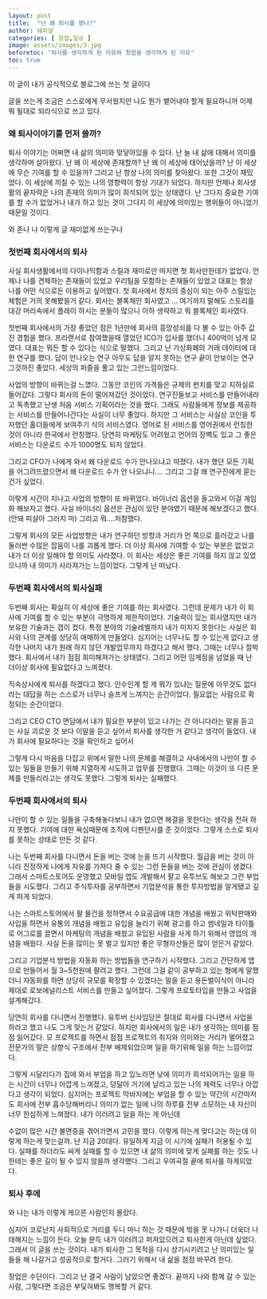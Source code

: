 ```yaml
---
layout: post
title:  "난 왜 퇴사를 했나?"
author: 눼피샬
categories: [ 창업,일상 ]
image: assets/images/3.jpg
beforetoc: "퇴사를 생각하게 된 이유와 창업을 생각하게 된 이유"
toc: true
---
```


이 글이 내가 공식적으로 블로그에 쓰는 첫 글이다 

글을 쓰는게 조금은 스스로에게 무서웠지만 나도 뭔가 뱉어내야 할게 필요하니까 이제 뭐 될대로 되라식으로 쓰고 있다. 

### 왜 퇴사이야기를 먼저 쓸까?

퇴사 이야기는 어쩌면 내 삶의 의미와 맞닿아있을 수 있다. 난 늘 내 삶에 대해서 의미를 생각하며 살아왔다. 난 왜 이 세상에 존재할까? 난 왜 이 세상에 태어났을까? 난 이 세상에 무슨 기여를 할 수 있을까? 그리고 난 항상 나의 의미를 찾아왔다. 또한 그것이 재밌었다. 이 세상에 끼칠 수 있는 나의 영향력이 항상 기대가 되었다. 하지만 언제나 회사생활의 끝자락은 나의 존재의 의미가 많이 희석되어 있는 상태였다. 난 그다지 중요한 기여를 할 수가 없었거나 내가 하고 있는 것이 그다지 이 세상에 의미있는 행위들이 아니었기 때문일 것이다. 

와 존나 나 이렇게 글 재미없게 쓰는구나

### 첫번째 회사에서의 퇴사

사실 회사생활에서의 다이나믹함과 스릴과 재미로만 따지면 첫 회사만한데가 없었다. 언제나 나를 견제하는 존재들이 있었고 우리팀을 모함하는 존재들이 있었고 대표는 항상 나를 어떤 식으로든 이용하고 싶어했다. 첫 회사에서 정치의 중심이 되는 아주 스릴있는 체험은 거의 못해봤을거 같다. 회사는 블록체인 회사였고 ... 여기까지 말해도 스토리를 대강 머리속에서 플레이 하시는 분들이 많으니 이하 생략하고 뭐 블록체인 회사였다. 

첫번째 회사에서의 가장 좋았던 점은 1년만에 회사의 흥망성쇠를 다 볼 수 있는 아주 값진 경험을 했다. 프리랜서로 참여했을때 열었던 ICO가 입사를 했더니 400억이 넘게 모였다. 대표는 뭐든 할 수 있다는 식으로 말했다. 그리고 난 가상화폐의 거래 데이터에 대한 연구를 했다. 답이 안나오는 연구 아무도 답을 알지 못하는 연구 끝이 안보이는 연구 그것까진 좋았다. 세상의 퍼즐을 풀고 있는 그런느낌이었다. 

사업의 방향이 바뀌는걸 느꼈다. 그동안 코인의 가격들은 규제의 펀치를 맞고 지하실로 들어갔다. 그렇다 회사의 돈이 떨어져갔던 것이었다. 연구진들보고 서비스를 만들어내라고 독촉했고 난생 처음 서비스 기획이라는 것을 했다. 그래도 사람들에게 정보를 제공하는 서비스를 만들어나간다는 사실이 너무 좋았다. 하지만 그 서비스는 사실상 코인을 투자했던 홀더들에게 보여주기 식의 서비스였다. 영어로 된 서비스를 영어권에서 런칭한 것이 아니라 한국에서 런칭했다. 당연히 마케팅도 어려웠고 언어의 장벽도 있고 그 좋은 서비스는 다운로드 수가 1000명도 되지 않았다. 

그리고 CFO가 나에게 와서 왜 다운로드 수가 안나오냐고 따졌다. 내가 했던 모든 기획을 어그려뜨렸으면서 왜 다운로드 수가 안 나오냐니.... 그리고 그걸 왜 연구진에게 묻는 건가 싶었다. 

이렇게 시간이 지나고 사업의 방향이 또 바뀌었다. 바이너리 옵션을 들고와서 이걸 게임화 해보자고 했다. 사실 바이너리 옵션은 관심이 있던 분야였기 때문에 해보겠다고 했다. (안돼 피샬아 그러지 마) 그리고 뭐....처참했다. 

그렇게 회사의 모든 사업방향은 내가 연구하던 방향과 거리가 먼 쪽으로 흘러갔고 나를 둘러싼 수많은 잡음이 나를 괴롭게 했다. 더 이상 회사에 기여할 수 있는 부분은 없었고 내가 더 이상 일해야 할 의미도 사라졌다. 이 회사는 세상은 좋은 기여를 하지 않고 있었으니까 내 의미가 사라져가는 느낌이었다. 그렇게 난 떠났다. 

### 두번째 회사에서의 퇴사실패

두번째 회사는 확실히 이 세상에 좋은 기여를 하는 회사였다. 그런데 문제가  내가 이 회사에 기여를 할 수 있는 부분이 극명하게 제한적이었다. 기술력이 있는 회사였지만 내가 보유한 기술과는 갭이 컸다. 특정 분야의 기술레벨까지 내가 미치지 못한다는 사실은 회사와 나의 관계를 상당히 애매하게 만들었다. 심지어는 너무나도 할 수 있는게 없다고 생각한 나머지 내가 원래 하지 않던 개발업무까지 하겠다고 해서 했다. 그때는 너무나 절박했다. 회사에서 내가 점점 희미해져가는 상태였다.  그리고 어떤 임계점을 넘었을 때 난 더이상 회사에 필요없다고 느껴졌다. 

직속상사에게 퇴사를 하겠다고 했다. 인수인계 할 게 뭐가 있냐는 질문에 아무것도 없다라는 대답을 하는 스스로가 너무나 슬프게 느껴지는 순간이었다. 필요없는 사람으로 확정되는 순간이었다. 

그리고 CEO CTO 면담에서 내가 필요한 부분이 있고 나가는 건 아니다라는 말을 듣고는 사실 괴로운 것 보다 이말을 듣고 싶어서 퇴사를 생각한 거 같다고 생각이 들었다. 내가 회사에 필요하다는 것을 확인하고 싶어서 

그렇게 다시 마음을 다잡고 위에서 말한 나의 문제를 해결하고 사내에서의 나만이 할 수 있는 일들을 만들기 위해 치열하게 시도하고 업무를 진행했다. 그때는 이것이 또 다른 문제를 만들리라고는 생각도 못했다. 그렇게 퇴사는 실패했다. 

### 두번째 회사에서의 퇴사

나만이 할 수 있는 일들을 구축해놓다보니 내가 없으면 해결을 못한다는 생각을 전혀 하지 못했다. 기여에 대한 욕심때문에 조직에 디펜던시를 준 것이었다. 그렇게 스스로 퇴사를 못하는 상태로 만든 것 같다.

나는 두번째 회사를 다니면서 돈을 버는 것에 눈을 뜨기 시작했다. 월급을 버는 것이 아니라 진정하게 나에게 자유를 가져다 줄 수 있는 그런 돈들을 버는 것에 관심이 생겼다. 그래서 스마트스토어도 운영했고 모바일 앱도 개발해서 팔고 유투브도 해보고 그런 부업들을 시도했다. 그리고 주식투자를 공부하면서 기업분석을 통한 투자방법을 알게됐고 깊게 파게 되었다. 

나는 스마트스토어에서 팔 물건을 정하면서 수요공급에 대한 개념을 배웠고 위탁판매와 사입을 하면서 유통의 개념을 배웠고 유입을 늘리기 위해 광고를 하고 썸네일과 타이틀로 어그로를 끌면서 마케팅의 개념을 배웠고   유입된 사람을 사게 하기 위해서 영업의 개념을 배웠다. 사실 돈을 많이는 못 벌고 있지만 좋은 무형자산들은 많이 얻은거 같았다. 

그리고 기업분석 방법을 자동화 하는 방법들을 연구하기 시작했다. 그리고 간단하게 앱으로 만들어서 월 3~5천원에 팔려고 했다. 그런데 그걸 같이 공부하고 있는 형에게 말했더니 자동화를 하면 상당히 규모를 확장할 수 있겠다는 말을 듣고 용돈벌이식이 아니라 제대로 로보에널리스트 서비스를 만들고 싶어졌다. 그렇게 프로토타입을 만들고 사업을 설계해갔다.

당연히 회사를 다니면서 진행했다. 유투버 신사임당은 절대로 회사를 다니면서 사업을 하라고 했고 나도 그게 맞는거 같았다. 하지만 회사에서의 일은 내가 생각하는 의미를 점점 잃어갔다. 모 프로젝트를 하면서 점점 프로젝트의 취지와 의미와는 거리가 멀어졌고 전문가의 말은 상향식 구조에서 전부 배제되었으며 일을 하기위해 일을 하는 느낌이었다. 

그렇게 시달리다가 집에 와서 부업을 하고 있노라면 낮에 의미가 희석되어가는 일을 하는 시간이 너무나 아깝게 느껴졌고, 덩달아 거기에 날리고 있는 나의 체력도 너무나 아깝다고 생각이 되었다. 심지어는 프로젝트 막바지에는 부업을 할 수 있는 약간의 시간마저도 회사에 전부 흡수당해버리니 의미가 없는 일에 나의 하루를 전부 소모하는 내 자신이 너무 한심하게 느껴졌다. 내가 이러려고 일을 하는 게 아닌데 

수없이 많은 시간 불면증을 겪어가면서 고민을 했다. 이렇게 하는게 맞다고는 하는데 이렇게 하는게 맞는걸까. 난 지금 20대다. 유일하게 지금 이 시기에 실패가 허용될 수 있다. 실패를 하더라도 싸게 실패를 할 수 있으면 내 삶의 의미에 맞게 실패를 하는 것도 나한테는 좋은 길이 될 수 있지 않을까 생각했다. 그리고 우여곡절 끝에 퇴사를 하게되었다. 

### 퇴사 후에

와 나는 내가 이렇게 게으른 사람인지 몰랐다. 

심지어 코로난지 사회적으로 거리를 두니 마니 하는 것 때문에 밖을 못 나가니 더욱더 나태해지는 느낌이 든다. 오늘 문득 내가 이러려고 퍼져있으려고 퇴사한게 아닌데 싶었다. 그래서 이 글을 쓰는 것이다. 내가 퇴사한 그 목적을 다시 상기시키려고 난 의미있는 일들을 해 나갈거고 성공적으로 할거다. 그러기 위해서 내 삶을 점점 바꾸려 한다.

창업은 수단이다. 그리고 난 결국 사람이 남았으면 좋겠다. 끝까지 나와 함께 갈 수 있는 사람, 그렇다면 조금은 부딫혀봐도 행복할 거 같다.